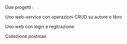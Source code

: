 
Due progetti :  

Uno web-service con operazioni CRUD su autore e libro

Uno web con login e regitrazione 


Collezione postman 
